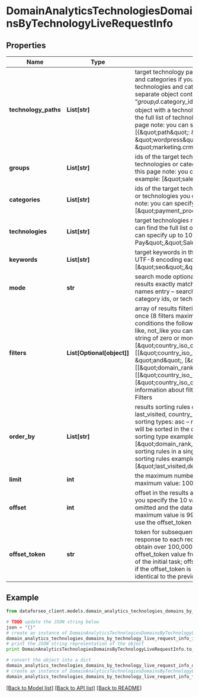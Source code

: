# DomainAnalyticsTechnologiesDomainsByTechnologyLiveRequestInfo


## Properties

Name | Type | Description | Notes
------------ | ------------- | ------------- | -------------
**technology_paths** | **List[str]** | target technology paths required field if you don’t specify groups, technologies and categories if you use this field, you don’t need to specify groups, technologies and categories each technology path should be specified as a separate object containing “path” and “name”, where “path” is specified as “$group_id.$category_id” and “name” – as the name of the target technology; each object with a technology path should be separated with a comma you can find the full list of technology group ids, category ids and technology names on this page note: you can specify up to 10 technology paths in this array example: [{\&quot;path\&quot;: \&quot;content.cms\&quot;,\&quot;name\&quot;: \&quot;wordpress\&quot;}, {\&quot;path\&quot;: \&quot;marketing.crm\&quot;,\&quot;name\&quot;: \&quot;salesforce\&quot;}] | [optional] 
**groups** | **List[str]** | ids of the target technology groups required field if you don’t specify technologies or categories you can find the full list of technology group ids on this page note: you can specify up to 10 technology groups in this array example: [\&quot;sales\&quot;, \&quot;marketing\&quot;] | [optional] 
**categories** | **List[str]** | ids of the target technology categories required field if you don’t specify groups or technologies you can find the full list of technology category ids on this page note: you can specify up to 10 technology categories in this array example: [\&quot;payment_processors\&quot;,\&quot;crm\&quot;] | [optional] 
**technologies** | **List[str]** | target technologies required field if you don’t specify groups or categories you can find the full list of technologies you can specify here on this page note: you can specify up to 10 technologies in this array example: [\&quot;Google Pay\&quot;,\&quot;Salesforce\&quot;] | [optional] 
**keywords** | **List[str]** | target keywords in the domain’s title, description or meta keywords optional field UTF-8 encoding each keyword should be at least 3 characters long example: [\&quot;seo\&quot;,\&quot;software\&quot;] | [optional] 
**mode** | **str** | search mode optional field possible search mode types: as_is – search for results exactly matching the specified group ids, category ids, or technology names entry – search for results matching a part of the specified group ids, category ids, or technology names default value: as_is | [optional] 
**filters** | **List[Optional[object]]** | array of results filtering parameters optional field you can add several filters at once (8 filters maximum) you should set a logical operator and, or between the conditions the following operators are supported: &lt;, &lt;&#x3D;, &gt;, &gt;&#x3D;, &#x3D;, &lt;&gt;, in, not_in, like, not_like you can use the % operator with like and not_like to match any string of zero or more characters example: [\&quot;country_iso_code\&quot;,\&quot;&#x3D;\&quot;,\&quot;US\&quot;] [[\&quot;country_iso_code\&quot;,\&quot;&#x3D;\&quot;,\&quot;US\&quot;], \&quot;and\&quot;, [\&quot;domain_rank\&quot;,\&quot;&gt;\&quot;,100]] [[\&quot;domain_rank\&quot;,\&quot;&gt;\&quot;,100], \&quot;and\&quot;, [[\&quot;country_iso_code\&quot;,\&quot;&#x3D;\&quot;,\&quot;US\&quot;],\&quot;or\&quot;,[\&quot;country_iso_code\&quot;,\&quot;&#x3D;\&quot;,\&quot;CA\&quot;]]] for more information about filters, please refer to Domain Analytics Technologies API – Filters | [optional] 
**order_by** | **List[str]** | results sorting rules optional field available fields: domain_rank, domain, last_visited, country_iso_code, language_code, content_language_code possible sorting types: asc – results will be sorted in the ascending order desc – results will be sorted in the descending order you should use a comma to set up a sorting type example: [\&quot;last_visited,desc\&quot;] default rule: [\&quot;domain_rank,desc\&quot;] note that you can set no more than three sorting rules in a single request you should use a comma to separate several sorting rules example: [\&quot;last_visited,desc\&quot;,\&quot;domain_rank,desc\&quot;] | [optional] 
**limit** | **int** | the maximum number of returned domains optional field default value: 100 maximum value: 10000 | [optional] 
**offset** | **int** | offset in the results array of returned domains optional field default value: 0 if you specify the 10 value, the first ten domains in the results array will be omitted and the data will be provided for the successive domains; Note: the maximum value is 9999, the sum of limit and offset must not exceed 10000; use the offset_token if you would like to offset more results | [optional] 
**offset_token** | **str** | token for subsequent requests optional field provided in the identical filed of the response to each request; use this parameter to avoid timeouts while trying to obtain over 100,000 results in a single request; by specifying the unique offset_token value from the response array, you will get the subsequent results of the initial task; offset_token values are unique for each subsequent task Note: if the offset_token is specified in the request, all other parameters should be identical to the previous request | [optional] 

## Example

```python
from dataforseo_client.models.domain_analytics_technologies_domains_by_technology_live_request_info import DomainAnalyticsTechnologiesDomainsByTechnologyLiveRequestInfo

# TODO update the JSON string below
json = "{}"
# create an instance of DomainAnalyticsTechnologiesDomainsByTechnologyLiveRequestInfo from a JSON string
domain_analytics_technologies_domains_by_technology_live_request_info_instance = DomainAnalyticsTechnologiesDomainsByTechnologyLiveRequestInfo.from_json(json)
# print the JSON string representation of the object
print DomainAnalyticsTechnologiesDomainsByTechnologyLiveRequestInfo.to_json()

# convert the object into a dict
domain_analytics_technologies_domains_by_technology_live_request_info_dict = domain_analytics_technologies_domains_by_technology_live_request_info_instance.to_dict()
# create an instance of DomainAnalyticsTechnologiesDomainsByTechnologyLiveRequestInfo from a dict
domain_analytics_technologies_domains_by_technology_live_request_info_form_dict = domain_analytics_technologies_domains_by_technology_live_request_info.from_dict(domain_analytics_technologies_domains_by_technology_live_request_info_dict)
```
[[Back to Model list]](../README.md#documentation-for-models) [[Back to API list]](../README.md#documentation-for-api-endpoints) [[Back to README]](../README.md)


